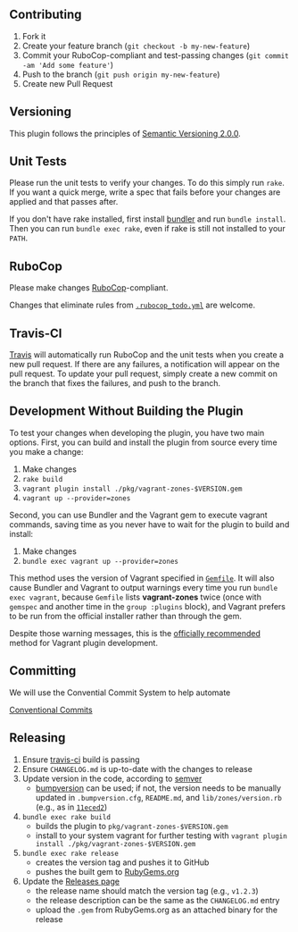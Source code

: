## Contributing

1. Fork it
2. Create your feature branch (`git checkout -b my-new-feature`)
3. Commit your RuboCop-compliant and test-passing changes (`git commit -am 'Add
   some feature'`)
4. Push to the branch (`git push origin my-new-feature`)
5. Create new Pull Request

## Versioning

This plugin follows the principles of
[Semantic Versioning 2.0.0](http://semver.org/).

## Unit Tests

Please run the unit tests to verify your changes. To do this simply run `rake`.
If you want a quick merge, write a spec that fails before your changes are
applied and that passes after.

If you don't have rake installed, first install [bundler](http://bundler.io/)
and run `bundle install`. Then you can run `bundle exec rake`, even if rake is
still not installed to your `PATH`.

## RuboCop

Please make changes [RuboCop](https://github.com/bbatsov/rubocop)-compliant.

Changes that eliminate rules from
[`.rubocop_todo.yml`](https://github.com/nsidc/vagrant-zones/blob/master/.rubocop_todo.yml)
are welcome.

## Travis-CI

[Travis](https://travis-ci.org/nsidc/vagrant-zones) will automatically run
RuboCop and the unit tests when you create a new pull request. If there are any
failures, a notification will appear on the pull request. To update your pull
request, simply create a new commit on the branch that fixes the failures, and
push to the branch.

## Development Without Building the Plugin

To test your changes when developing the plugin, you have two main
options. First, you can build and install the plugin from source every time you
make a change:

1. Make changes
2. `rake build`
3. `vagrant plugin install ./pkg/vagrant-zones-$VERSION.gem`
4. `vagrant up --provider=zones`

Second, you can use Bundler and the Vagrant gem to execute vagrant commands,
saving time as you never have to wait for the plugin to build and install:

1. Make changes
2. `bundle exec vagrant up --provider=zones`

This method uses the version of Vagrant specified in
[`Gemfile`](https://github.com/nsidc/vagrant-zones/blob/master/Gemfile). It
will also cause Bundler and Vagrant to output warnings every time you run
`bundle exec vagrant`, because `Gemfile` lists **vagrant-zones** twice (once
with `gemspec` and another time in the `group :plugins` block), and Vagrant
prefers to be run from the official installer rather than through the gem.

Despite those warning messages, this is the
[officially recommended](https://docs.vagrantup.com/v2/plugins/development-basics.html)
method for Vagrant plugin development.

## Committing

We will use the Convential Commit System to help automate 

[Conventional Commits](https://github.com/conventional-commits/conventionalcommits.org/blob/master/content/v1.0.0/index.md)

## Releasing

1) Ensure [travis-ci](https://travis-ci.org/github/nsidc/vagrant-zones/) build is passing
2) Ensure `CHANGELOG.md` is up-to-date with the changes to release
3) Update version in the code, according to [semver](https://semver.org/)
    * [bumpversion](https://github.com/peritus/bumpversion) can be used; if not,
      the version needs to be manually updated in `.bumpversion.cfg`,
      `README.md`, and `lib/zones/version.rb` (e.g., as in
      [`11eced2`](https://github.com/nsidc/vagrant-zones/commit/11eced2))
4) `bundle exec rake build`
    * builds the plugin to `pkg/vagrant-zones-$VERSION.gem`
    * install to your system vagrant for further testing with `vagrant plugin
      install ./pkg/vagrant-zones-$VERSION.gem`
5) `bundle exec rake release`
    * creates the version tag and pushes it to GitHub
    * pushes the built gem to
      [RubyGems.org](https://rubygems.org/gems/vagrant-zones/)
6) Update the [Releases page](https://github.com/nsidc/vagrant-zones/releases)
    * the release name should match the version tag (e.g., `v1.2.3`)
    * the release description can be the same as the `CHANGELOG.md` entry
    * upload the `.gem` from RubyGems.org as an attached binary for the release
